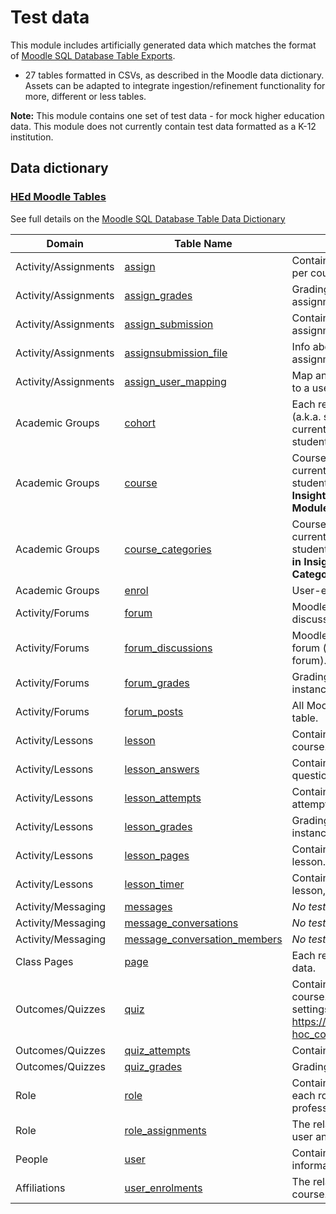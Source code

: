 # Test data

This module includes artificially generated data which matches the format of [Moodle SQL Database Table Exports](https://www.examulator.com/er/output/index.html).
- 27 tables formatted in CSVs, as described in the Moodle data dictionary. Assets can be adapted to integrate ingestion/refinement functionality for more, different or less tables.

<strong>Note:</strong> This module contains one set of test data - for mock higher education data. This module does not currently contain test data formatted as a K-12 institution.

## Data dictionary

### [HEd Moodle Tables](https://github.com/microsoft/OpenEduAnalytics/tree/main/modules/module_catalog/Moodle/test_data/hed_test_data)

See full details on the [Moodle SQL Database Table Data Dictionary](https://www.examulator.com/er/output/index.html)

| Domain | Table Name | Description |
|-----------|-----------|-----------|
| Activity/Assignments | [assign](https://www.examulator.com/er/output/tables/assign.html) | Contains overview data per assignment, per course. |
| Activity/Assignments | [assign_grades](https://www.examulator.com/er/output/tables/assign_grades.html) | Grading information about a single assignment submission. |
| Activity/Assignments | [assign_submission](https://www.examulator.com/er/output/tables/assign_submission.html) | Contains data for instances of student assignment submissions. |
| Activity/Assignments | [assignsubmission_file](https://www.examulator.com/er/output/tables/assignsubmission_file.html) | Info about file submissions for assignments. |
| Activity/Assignments | [assign_user_mapping](https://www.examulator.com/er/output/tables/assign_user_mapping.html) | Map an assignment specific id number to a user. |
| Academic Groups | [cohort](https://www.examulator.com/er/output/tables/cohort.html) | Each record represents one cohort (a.k.a. site-wide group). Test data currently uses this table for mapping students to schools. |
| Academic Groups | [course](https://www.examulator.com/er/output/tables/course.html) | Course/class records. Test data currently uses this table for mapping students to classes <strong>(Sections in Insights Module -> Courses in Moodle Module)</strong>. |
| Academic Groups | [course_categories](https://www.examulator.com/er/output/tables/course_categories.html) | Course category records. Test data currently uses this table for mapping students to class categories <strong>(Courses in Insights Module -> Course Categories in Moodle Module)</strong>. |
| Academic Groups | [enrol](https://www.examulator.com/er/output/tables/enrol.html) | User-enrollment in a class. |
| Activity/Forums | [forum](https://www.examulator.com/er/output/tables/forum.html) | Moodle forums contain structured discussions. |
| Activity/Forums | [forum_discussions](https://www.examulator.com/er/output/tables/forum_discussions.html) | Moodle discussions that compose a forum (i.e., discussions contained in a forum). |
| Activity/Forums | [forum_grades](https://www.examulator.com/er/output/tables/forum_grades.html) | Grading data of forum/discussion instances. |
| Activity/Forums | [forum_posts](https://www.examulator.com/er/output/tables/forum_posts.html) | All Moodle forum posts are stored in this table. |
| Activity/Lessons | [lesson](https://www.examulator.com/er/output/tables/lesson.html) | Contains overview data per lesson, per course. |
| Activity/Lessons | [lesson_answers](https://www.examulator.com/er/output/tables/lesson_answers.html) | Contains data around answers to lesson questions. |
| Activity/Lessons | [lesson_attempts](https://www.examulator.com/er/output/tables/lesson_attempts.html) | Contains data per student lesson attempt. |
| Activity/Lessons | [lesson_grades](https://www.examulator.com/er/output/tables/lesson_grades.html) | Grading data of lesson attempt instances. |
| Activity/Lessons | [lesson_pages](https://www.examulator.com/er/output/tables/lesson_pages.html) | Contains data around the pages per lesson. |
| Activity/Lessons | [lesson_timer](https://www.examulator.com/er/output/tables/lesson_timer.html) | Contains timer information for each lesson, per student. |
| Activity/Messaging | [messages](https://www.examulator.com/er/output/tables/messages.html) | <em>No test data at the moment</em> |
| Activity/Messaging | [message_conversations](https://www.examulator.com/er/output/tables/message_conversations.html) | <em>No test data at the moment</em> |
| Activity/Messaging | [message_conversation_members](https://www.examulator.com/er/output/tables/message_conversation_members.html) | <em>No test data at the moment</em> |
| Class Pages | [page](https://www.examulator.com/er/output/tables/page.html) | Each record is one page and its config data. |
| Outcomes/Quizzes | [quiz](https://www.examulator.com/er/output/tables/quiz.html) | Contains overview data per quiz, per course. Documentation says: "The settings for each quiz. For reports see https://docs.moodle.org/en/ad-hoc_contributed_reports#Quiz_Activity". |
| Outcomes/Quizzes | [quiz_attempts](https://www.examulator.com/er/output/tables/quiz_attempts.html) | Contains student attempts at quizzes. |
| Outcomes/Quizzes | [quiz_grades](https://www.examulator.com/er/output/tables/quiz_grades.html) | Grading data of quiz attempt instances. |
| Role | [role](https://www.examulator.com/er/output/tables/role.html) | Contains overview information about each role in the system (e.g., student vs. professor). |
| Role | [role_assignments](https://www.examulator.com/er/output/tables/role_assignments.html) | The relationship mapping between each user and each role per course. |
| People | [user](https://www.examulator.com/er/output/tables/user.html) | Contains the last updated set of information for a given user. |
| Affiliations | [user_enrolments](https://www.examulator.com/er/output/tables/user_enrolments.html) | The relationship between a user and a course. |
